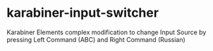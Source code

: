 # karabiner-input-switcher
Karabiner Elements complex modification to change Input Source by pressing Left Command (ABC) and Right Command (Russian)
